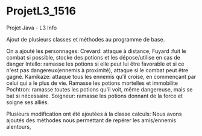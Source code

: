 # ProjetL3_1516
Projet Java - L3 Info

Ajout de plusieurs classes et méthodes au programme de base.

On a ajouté les personnages:
 	Crevard: attaque à distance, 
	Fuyard :fuit le combat si possible, stocke des potions et les dépose/utilise en cas de danger
	Intello: ramasse les potions si elle peut lui être favorable et si ce n'est pas dangereux(ennemis à proximité), attaque
			si le combat peut être gagné.
	Kamikaze: attaque tous les ennemis qu'il croise, en commençant par celui qui a le plus de vie. Ramasse les potions mortelles et immobilite
	Pochtron: ramasse toutes les potions qu'il voit, même dangereuse, mais se bat si nécessaire.
	Soigneur: ramasse les potions donnant de la force et soigne ses alliés.
	
Plusieurs modification ont été ajoutées à la classe calculs:
	Nous avons ajoutés des méthodes nous permettant de repérer les amis/ennemis alentours,